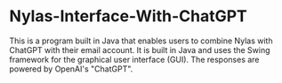 # Nylas-Interface-With-ChatGPT
This is a program built in Java that enables users to combine Nylas with ChatGPT with their email account. It is built in Java and uses the Swing framework for the graphical user interface (GUI). The responses are powered by OpenAI's "ChatGPT".
